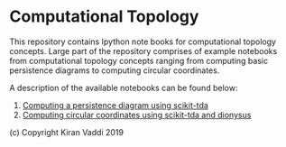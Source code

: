 # Computational Topology
This repository contains Ipython note books for computational topology concepts. Large part of the repository comprises of example notebooks from computational topology concepts ranging from computing basic persistence diagrams to computing circular coordinates.

A description of the available notebooks can be found below:

1. [Computing a persistence diagram using scikit-tda](https://github.com/kiranvad/ComputationalTopology/blob/master/examples/PersistenceDiagramExample.ipynb)
2. [Computing circular coordinates using scikit-tda and dionysus](https://github.com/kiranvad/ComputationalTopology/blob/master/examples/example_two_circles.ipynb)


(c) Copyright Kiran Vaddi 2019
